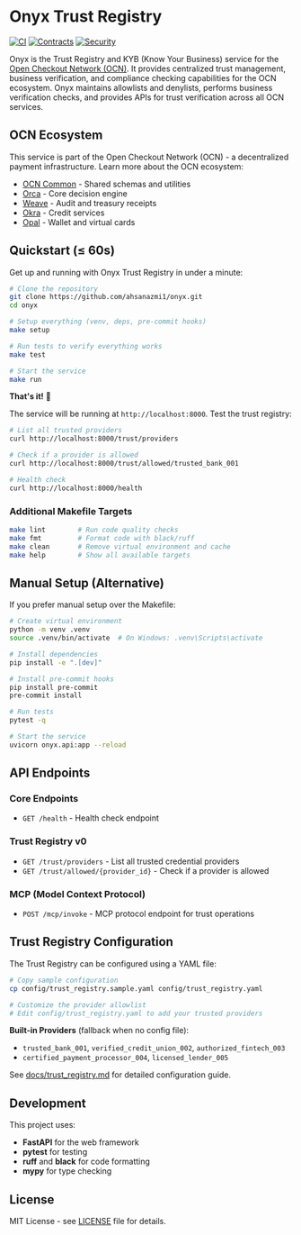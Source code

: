# Onyx Trust Registry

[![CI](https://github.com/ahsanazmi1/onyx/workflows/CI/badge.svg)](https://github.com/ahsanazmi1/onyx/actions/workflows/ci.yml)
[![Contracts](https://github.com/ahsanazmi1/onyx/workflows/Contracts/badge.svg)](https://github.com/ahsanazmi1/onyx/actions/workflows/contracts.yml)
[![Security](https://github.com/ahsanazmi1/onyx/workflows/Security/badge.svg)](https://github.com/ahsanazmi1/onyx/actions/workflows/security.yml)

Onyx is the Trust Registry and KYB (Know Your Business) service for the [Open Checkout Network (OCN)](https://github.com/ahsanazmi1/ocn-common). It provides centralized trust management, business verification, and compliance checking capabilities for the OCN ecosystem. Onyx maintains allowlists and denylists, performs business verification checks, and provides APIs for trust verification across all OCN services.

## OCN Ecosystem

This service is part of the Open Checkout Network (OCN) - a decentralized payment infrastructure. Learn more about the OCN ecosystem:

- [OCN Common](https://github.com/ahsanazmi1/ocn-common) - Shared schemas and utilities
- [Orca](https://github.com/ahsanazmi1/orca) - Core decision engine
- [Weave](https://github.com/ahsanazmi1/weave) - Audit and treasury receipts
- [Okra](https://github.com/ahsanazmi1/okra) - Credit services
- [Opal](https://github.com/ahsanazmi1/opal) - Wallet and virtual cards

## Quickstart (≤ 60s)

Get up and running with Onyx Trust Registry in under a minute:

```bash
# Clone the repository
git clone https://github.com/ahsanazmi1/onyx.git
cd onyx

# Setup everything (venv, deps, pre-commit hooks)
make setup

# Run tests to verify everything works
make test

# Start the service
make run
```

**That's it!** 🎉 

The service will be running at `http://localhost:8000`. Test the trust registry:

```bash
# List all trusted providers
curl http://localhost:8000/trust/providers

# Check if a provider is allowed
curl http://localhost:8000/trust/allowed/trusted_bank_001

# Health check
curl http://localhost:8000/health
```

### Additional Makefile Targets

```bash
make lint        # Run code quality checks
make fmt         # Format code with black/ruff
make clean       # Remove virtual environment and cache
make help        # Show all available targets
```

## Manual Setup (Alternative)

If you prefer manual setup over the Makefile:

```bash
# Create virtual environment
python -m venv .venv
source .venv/bin/activate  # On Windows: .venv\Scripts\activate

# Install dependencies
pip install -e ".[dev]"

# Install pre-commit hooks
pip install pre-commit
pre-commit install

# Run tests
pytest -q

# Start the service
uvicorn onyx.api:app --reload
```

## API Endpoints

### Core Endpoints
- `GET /health` - Health check endpoint

### Trust Registry v0
- `GET /trust/providers` - List all trusted credential providers
- `GET /trust/allowed/{provider_id}` - Check if a provider is allowed

### MCP (Model Context Protocol)
- `POST /mcp/invoke` - MCP protocol endpoint for trust operations

## Trust Registry Configuration

The Trust Registry can be configured using a YAML file:

```bash
# Copy sample configuration
cp config/trust_registry.sample.yaml config/trust_registry.yaml

# Customize the provider allowlist
# Edit config/trust_registry.yaml to add your trusted providers
```

**Built-in Providers** (fallback when no config file):
- `trusted_bank_001`, `verified_credit_union_002`, `authorized_fintech_003`
- `certified_payment_processor_004`, `licensed_lender_005`

See [docs/trust_registry.md](docs/trust_registry.md) for detailed configuration guide.

## Development

This project uses:
- **FastAPI** for the web framework
- **pytest** for testing
- **ruff** and **black** for code formatting
- **mypy** for type checking

## License

MIT License - see [LICENSE](LICENSE) file for details.
